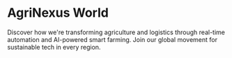 # AgriNexus World
Discover how we're transforming agriculture and logistics through real-time automation and AI-powered smart farming. Join our global movement for sustainable tech in every region.